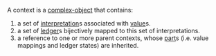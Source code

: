 A context is a [complex-object](../complex-object.md) that contains:

1. a set of [interpretation](../simple/interpretation.md)s associated with [value](../../meta/value.md)s.
1. a set of [ledger](ledger.md)s bijectively mapped to this set of interpretations.
1. a reference to one or more parent contexts, whose [part](../../meta/part.md)s (i.e. value mappings and ledger states) are inherited.

